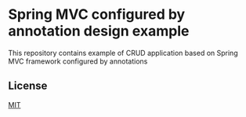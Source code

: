 # Spring MVC configured by annotation design example

This repository contains example of CRUD application 
based on Spring MVC framework configured by annotations

## License

[MIT](https://github.com/parkito/SpringMvcAnnotationConfig/blob/master/LICENSE)
